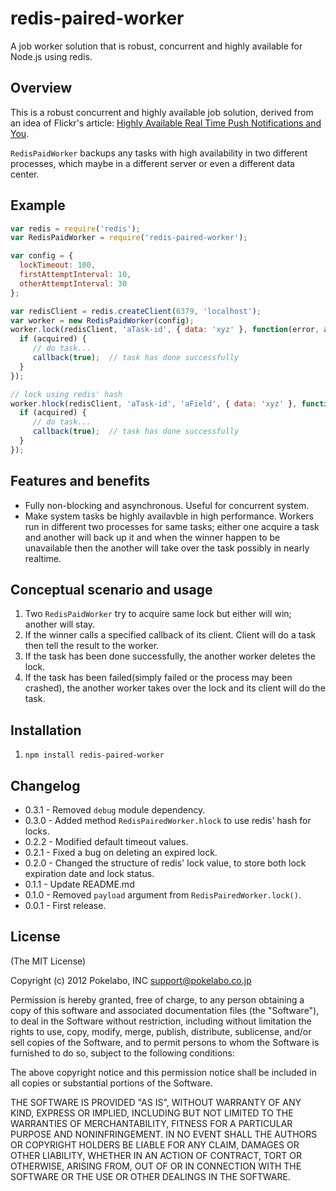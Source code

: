 redis-paired-worker
===================

A job worker solution that is robust, concurrent and highly available for Node.js using redis.

Overview
--------
This is a robust concurrent and highly available job solution, derived from an idea of Flickr's article:
[Highly Available Real Time Push Notifications and You](http://code.flickr.net/2012/12/12/highly-available-real-time-notifications/).

``RedisPaidWorker`` backups any tasks with high availability in two different processes, which maybe in a different server or even a different data center.

Example
-------

```javascript
var redis = require('redis');
var RedisPaidWorker = require('redis-paired-worker');

var config = {
  lockTimeout: 100,
  firstAttemptInterval: 10,
  otherAttemptInterval: 30
};

var redisClient = redis.createClient(6379, 'localhost');
var worker = new RedisPaidWorker(config);
worker.lock(redisClient, 'aTask-id', { data: 'xyz' }, function(error, acquired, callback) {
  if (acquired) {
     // do task...
     callback(true);  // task has done successfully
  }
});

// lock using redis' hash
worker.hlock(redisClient, 'aTask-id', 'aField', { data: 'xyz' }, function(error, acquired, callback) {
  if (acquired) {
     // do task...
     callback(true);  // task has done successfully
  }
});
```

Features and benefits
---------------------
* Fully non-blocking and asynchronous. Useful for concurrent system.
* Make system tasks be highly availavble in high performance. Workers run in different two processes for same tasks; either one acquire a task and another will back up it and when the winner happen to be unavailable then the another will take over the task possibly in nearly realtime.

Conceptual scenario and usage
-----------------------------
1. Two ``RedisPaidWorker`` try to acquire same lock but either will win; another will stay.
1. If the winner calls a specified callback of its client. Client will do a task then tell the result to the worker.
1. If the task has been done successfully, the another worker deletes the lock.
1. If the task has been failed(simply failed or the process may been crashed), the another worker takes over the lock and its client will do the task.

Installation
------------
1. `npm install redis-paired-worker`

## Changelog

* 0.3.1 - Removed `debug` module dependency.
* 0.3.0 - Added method `RedisPairedWorker.hlock` to use redis' hash for locks.
* 0.2.2 - Modified default timeout values.
* 0.2.1 - Fixed a bug on deleting an expired lock.
* 0.2.0 - Changed the structure of redis' lock value, to store both lock expiration date and lock status.
* 0.1.1 - Update README.md
* 0.1.0 - Removed `payload` argument from `RedisPairedWorker.lock()`.
* 0.0.1 - First release.

## License

(The MIT License)

Copyright (c) 2012 Pokelabo, INC <support@pokelabo.co.jp>

Permission is hereby granted, free of charge, to any person obtaining a copy of this software and associated documentation files (the "Software"), to deal in the Software without restriction, including without limitation the rights to use, copy, modify, merge, publish, distribute, sublicense, and/or sell copies of the Software, and to permit persons to whom the Software is furnished to do so, subject to the following conditions:

The above copyright notice and this permission notice shall be included in all copies or substantial portions of the Software.

THE SOFTWARE IS PROVIDED "AS IS", WITHOUT WARRANTY OF ANY KIND, EXPRESS OR IMPLIED, INCLUDING BUT NOT LIMITED TO THE WARRANTIES OF MERCHANTABILITY, FITNESS FOR A PARTICULAR PURPOSE AND NONINFRINGEMENT. IN NO EVENT SHALL THE AUTHORS OR COPYRIGHT HOLDERS BE LIABLE FOR ANY CLAIM, DAMAGES OR OTHER LIABILITY, WHETHER IN AN ACTION OF CONTRACT, TORT OR OTHERWISE, ARISING FROM, OUT OF OR IN CONNECTION WITH THE SOFTWARE OR THE USE OR OTHER DEALINGS IN THE SOFTWARE.
